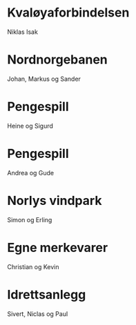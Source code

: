 # Kvaløyaforbindelsen
Niklas Isak

# Nordnorgebanen
Johan, Markus og Sander

# Pengespill
Heine og Sigurd

# Pengespill
Andrea og Gude

# Norlys vindpark
Simon og Erling

# Egne merkevarer
Christian og Kevin

# Idrettsanlegg
Sivert, Niclas og Paul

